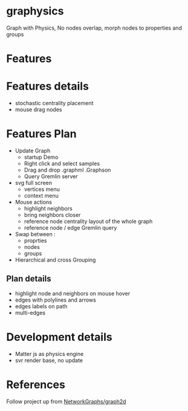 # graphysics
Graph with Physics, No nodes overlap, morph nodes to properties and groups

# Features

# Features details
* stochastic centrality placement
* mouse drag nodes

# Features Plan
* Update Graph
  * startup Demo
  * Right click and select samples
  * Drag and drop .graphml .Graphson
  * Query Gremlin server
* svg full screen
  * vertices menu
  * context menu
* Mouse actions
  * highlight neighbors
  * bring neighbors closer
  * reference node centrality layout of the whole graph
  * reference node / edge Gremlin query
* Swap between :
  * proprties
  * nodes
  * groups
* Hierarchical and cross Grouping

## Plan details
* highlight node and neighbors on mouse hover
* edges with polylines and arrows
* edges labels on path
* multi-edges

# Development details
* Matter js as physics engine
* svr render base, no update

# References
Follow project up from [NetworkGraphs/graph2d](https://github.com/NetworkGraphs/graph2d)
